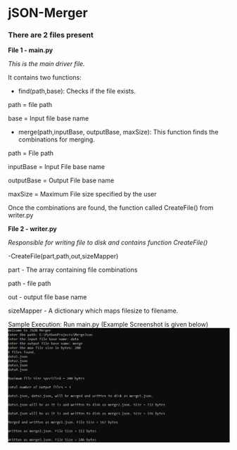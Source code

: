 # jSON-Merger

### There are 2 files present

**File 1 - main.py**

*This is the main driver file.*

It contains two functions:
- find(path,base): Checks if the file exists. 

path = file path 

base = Input file base name

- merge(path,inputBase, outputBase, maxSize): This function finds the combinations for merging.

path = File path

inputBase = Input File base name

outputBase = Output File base name

maxSize = Maximum File size specified by the user

Once the combinations are found, the function called CreateFile() from writer.py

**File 2 - writer.py**

*Responsible for writing file to disk and contains function CreateFile()*

-CreateFile(part,path,out,sizeMapper)

part - The array containing file combinations

path - file path

out - output file base name

sizeMapper - A dictionary which maps filesize to filename.

Sample Execution:
Run main.py
(Example Screenshot is given below)
![alt text](https://github.com/drstrange11/jSON-Merger/blob/master/sample.PNG)
